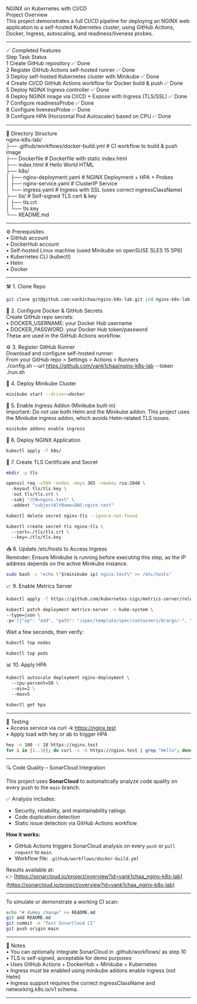 NGINX on Kubernetes with CI/CD  
Project Overview  
This project demonstrates a full CI/CD pipeline for deploying an NGINX web application to a self-hosted Kubernetes cluster, using GitHub Actions, Docker, Ingress, autoscaling, and readiness/liveness probes.  
________________________________________  
✅ Completed Features  
Step	Task	Status  
1	Create GitHub repository	✅ Done  
2	Register GitHub Actions self-hosted runner	✅ Done  
3	Deploy self-hosted Kubernetes cluster with Minikube	✅ Done  
4	Create CI/CD GitHub Actions workflow for Docker build & push	✅ Done  
5	Deploy NGINX Ingress controller	✅ Done  
6	Deploy NGINX image via CI/CD + Expose with Ingress (TLS/SSL)	✅ Done  
7	Configure readinessProbe	✅ Done  
8	Configure livenessProbe	✅ Done  
9	Configure HPA (Horizontal Pod Autoscaler) based on CPU	✅ Done  

________________________________________  
📁 Directory Structure  
nginx-k8s-lab/  
├── .github/workflows/docker-build.yml   # CI workflow to build & push image  
├── Dockerfile                           # Dockerfile with static index.html  
├── index.html                           # Hello World HTML  
├── k8s/  
│   ├── nginx-deployment.yaml           # NGINX Deployment + HPA + Probes  
│   ├── nginx-service.yaml              # ClusterIP Service  
│   └── ingress.yaml                    # Ingress with SSL (uses correct ingressClassName)  
├── tls/                                 # Self-signed TLS cert & key  
│   ├── tls.crt  
│   └── tls.key  
└── README.md  

________________________________________  
⚙️ Prerequisites  
•	GitHub account  
•	DockerHub account  
•	Self-hosted Linux machine (used Minikube on openSUSE SLES 15 SP6)  
•	Kubernetes CLI (kubectl)  
•	Helm  
•	Docker  

________________________________________
🛠️ 1. Clone Repo  
```bash
git clone git@github.com:vank1chaa/nginx-k8s-lab.git ;cd nginx-k8s-lab  
```
🐳 2. Configure Docker & GitHub Secrets  
Create GitHub repo secrets:  
•	DOCKER_USERNAME: your Docker Hub username  
•	DOCKER_PASSWORD: your Docker Hub token/password  
These are used in the GitHub Actions workflow.  

⚙️ 3. Register GitHub Runner  
Download and configure self-hosted runner:  
From your GitHub repo > Settings > Actions > Runners  
./config.sh --url https://github.com/vank1chaa/nginx-k8s-lab --token <TOKEN>  
./run.sh  

🧱 4. Deploy Minikube Cluster  
```bash
minikube start --driver=docker  
```
🔁 5. Enable Ingress Addon (Minikube built-in)  
Important: Do not use both Helm and the Minikube addon. This project uses the Minikube ingress addon, which avoids Helm-related TLS issues.  
```bash
minikube addons enable ingress  
```

🧪 6. Deploy NGINX Application  
```bash
kubectl apply -f k8s/  
```
🔐 7. Create TLS Certificate and Secret  
```bash
mkdir -p tls
```  
```bash
openssl req -x509 -nodes -days 365 -newkey rsa:2048 \  
  -keyout tls/tls.key \  
  -out tls/tls.crt \  
  -subj "/CN=nginx.test" \  
  -addext "subjectAltName=DNS:nginx.test"  
```
```bash
kubectl delete secret nginx-tls --ignore-not-found
```
```bash
kubectl create secret tls nginx-tls \  
  --cert=./tls/tls.crt \  
  --key=./tls/tls.key  
  ```
📥 8. Update /etc/hosts to Access Ingress  
Reminder: Ensure Minikube is running before executing this step, as the IP address depends on the active Minikube instance.  
```bash
sudo bash -c "echo \"$(minikube ip) nginx.test\" >> /etc/hosts"  
```  
📈 9. Enable Metrics Server  
```bash
kubectl apply -f https://github.com/kubernetes-sigs/metrics-server/releases/latest/download/components.yaml
```
  ```bash
kubectl patch deployment metrics-server -n kube-system \  
  --type=json \  
  -p='[{"op": "add", "path": "/spec/template/spec/containers/0/args/-", "value": "--kubelet-insecure-tls"}]'  
```
Wait a few seconds, then verify:   
```bash
kubectl top nodes
```
```bash  
kubectl top pods  
```
📊 10. Apply HPA  
```bash
kubectl autoscale deployment nginx-deployment \  
  --cpu-percent=50 \  
  --min=2 \  
  --max=5
```
```bash  
kubectl get hpa  
```
________________________________________  
🧪 Testing  
•	Access service via curl -k https://nginx.test  
•	Apply load with hey or ab to trigger HPA  
```bash
hey -n 100 -c 10 https://nginx.test  
for i in {1..10}; do curl -s -k https://nginx.test | grep "Hello"; done
```
________________________________________
🔍 Code Quality – SonarCloud Integration

This project uses **SonarCloud** to automatically analyze code quality on every push to the `main` branch.

✅ Analysis includes:
- Security, reliability, and maintainability ratings  
- Code duplication detection  
- Static issue detection via GitHub Actions workflow  

**How it works:**
- GitHub Actions triggers SonarCloud analysis on every `push` or `pull request` to `main`.
- Workflow file: `.github/workflows/docker-build.yml`

Results available at:  
👉 [https://sonarcloud.io/project/overview?id=vank1chaa_nginx-k8s-lab](https://sonarcloud.io/project/overview?id=vank1chaa_nginx-k8s-lab)

---

To simulate or demonstrate a working CI scan:

```bash
echo "# dummy change" >> README.md
git add README.md
git commit -m "Test SonarCloud CI"
git push origin main
```

________________________________________  
📝 Notes  
•	You can optionally integrate SonarCloud in .github/workflows/ as step 10  
•	TLS is self-signed, acceptable for demo purposes  
•	Uses GitHub Actions + DockerHub + Minikube + Kubernetes  
•	Ingress must be enabled using minikube addons enable ingress (not Helm)  
•	Ingress support requires the correct ingressClassName and networking.k8s.io/v1 schema.  
________________________________________  
